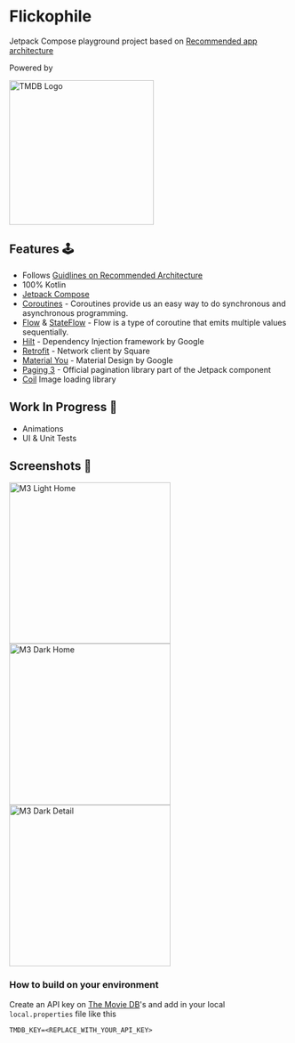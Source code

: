 # Flickophile

Jetpack Compose playground project based
on [Recommended app architecture](https://developer.android.com/jetpack/guide)

Powered by

<img width="260" alt="TMDB Logo" src="https://user-images.githubusercontent.com/13759258/213716452-837c217d-49ac-442c-b7eb-5f1a76dff614.png">

## Features 🕹

- Follows [Guidlines on Recommended Architecture](https://developer.android.com/jetpack/guide)
- 100% Kotlin
- [Jetpack Compose](https://developer.android.com/jetpack/compose)
- [Coroutines](https://developer.android.com/kotlin/coroutines) - Coroutines provide us an easy way
  to do synchronous and asynchronous programming.
- [Flow](https://developer.android.com/kotlin/flow)
  & [StateFlow](https://developer.android.com/kotlin/flow/stateflow-and-sharedflow#stateflow) - Flow
  is a type of coroutine that emits multiple values sequentially.
- [Hilt](https://dagger.dev/hilt/) - Dependency Injection framework by Google 
- [Retrofit](https://github.com/square/retrofit) - Network client by Square
- [Material You](https://m3.material.io) - Material Design by Google
- [Paging 3](https://developer.android.com/topic/libraries/architecture/paging/v3-overview) - Official pagination library part of the Jetpack component 
- [Coil](https://coil-kt.github.io/coil/compose/) Image loading library

## Work In Progress 🚧
- Animations
- UI & Unit Tests

## Screenshots 📱

<img width="290" alt="M3 Light Home" src="https://user-images.githubusercontent.com/13759258/228339682-fac59188-9828-4f34-822f-a993fadf347a.png"><img width="290" alt="M3 Dark Home" src="https://user-images.githubusercontent.com/13759258/228339757-03a2bf95-552c-4476-86c7-f097c2f42b76.png"><img width="290" alt="M3 Dark Detail" src="https://user-images.githubusercontent.com/13759258/228339795-46d334e8-b7c3-4bc4-9749-ff518e77ba51.png">


### How to build on your environment

Create an API key on [The Movie DB](https://www.themoviedb.org)'s and add in your
local `local.properties` file like this

```
TMDB_KEY=<REPLACE_WITH_YOUR_API_KEY>
```
